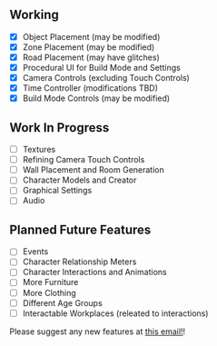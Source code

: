 ## Working
- [x] Object Placement (may be modified)
- [x] Zone Placement (may be modified)
- [x] Road Placement (may have glitches)
- [x] Procedural UI for Build Mode and Settings
- [x] Camera Controls (excluding Touch Controls)
- [x] Time Controller (modifications TBD)
- [x] Build Mode Controls (may be modified)

## Work In Progress
- [ ] Textures
- [ ] Refining Camera Touch Controls
- [ ] Wall Placement and Room Generation
- [ ] Character Models and Creator
- [ ] Graphical Settings
- [ ] Audio

## Planned Future Features
- [ ] Events
- [ ] Character Relationship Meters
- [ ] Character Interactions and Animations
- [ ] More Furniture
- [ ] More Clothing
- [ ] Different Age Groups
- [ ] Interactable Workplaces (releated to interactions)

Please suggest any new features at [this email!](redoctobers.1025@proton.me)!
